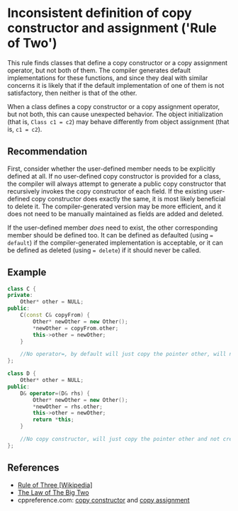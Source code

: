 # Inconsistent definition of copy constructor and assignment ('Rule of Two')
This rule finds classes that define a copy constructor or a copy assignment operator, but not both of them. The compiler generates default implementations for these functions, and since they deal with similar concerns it is likely that if the default implementation of one of them is not satisfactory, then neither is that of the other.

When a class defines a copy constructor or a copy assignment operator, but not both, this can cause unexpected behavior. The object initialization (that is, `Class c1 = c2`) may behave differently from object assignment (that is, `c1 = c2`).


## Recommendation
First, consider whether the user-defined member needs to be explicitly defined at all. If no user-defined copy constructor is provided for a class, the compiler will always attempt to generate a public copy constructor that recursively invokes the copy constructor of each field. If the existing user-defined copy constructor does exactly the same, it is most likely beneficial to delete it. The compiler-generated version may be more efficient, and it does not need to be manually maintained as fields are added and deleted.

If the user-defined member *does* need to exist, the other corresponding member should be defined too. It can be defined as defaulted (using `= default`) if the compiler-generated implementation is acceptable, or it can be defined as deleted (using `= delete`) if it should never be called.


## Example

```cpp
class C {
private:
	Other* other = NULL;
public:
	C(const C& copyFrom) {
		Other* newOther = new Other();
		*newOther = copyFrom.other;
		this->other = newOther;
	}

	//No operator=, by default will just copy the pointer other, will not create a new object
};

class D {
	Other* other = NULL;
public:
	D& operator=(D& rhs) {
		Other* newOther = new Other();
		*newOther = rhs.other;
		this->other = newOther;
		return *this;
	}

	//No copy constructor, will just copy the pointer other and not create a new object
};


```

## References
* [Rule of Three \[Wikipedia\]](http://en.wikipedia.org/wiki/Rule_of_three_(C%2B%2B_programming))
* [The Law of The Big Two](http://www.artima.com/cppsource/bigtwo.html)
* cppreference.com: [copy constructor](http://en.cppreference.com/w/cpp/language/copy_constructor) and [copy assignment](http://en.cppreference.com/w/cpp/language/copy_assignment)
